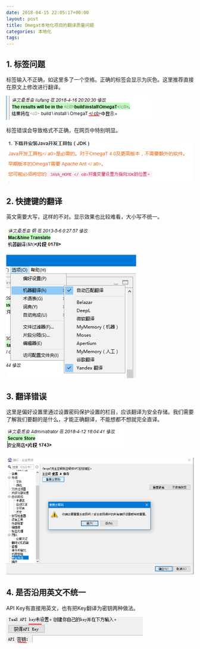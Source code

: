 ```yaml
---
date: 2018-04-15 22:05:17+00:00
layout: post
title: Omegat本地化项目的翻译质量问题
categories: 本地化
tags: 
---
```


## 1. 标签问题

标签输入不正确，如这里多了一个空格。正确的标签会显示为灰色。这里推荐直接在原文上修改进行翻译。
 
![](https://github.com/pkucaters/pkucaters.github.io/raw/master/album/omegat/tag1.png)

 
标签错误会导致格式不正确，在网页中特别明显。

![](https://github.com/pkucaters/pkucaters.github.io/raw/master/album/omegat/tag2.png)

 

## 2. 快捷键的翻译

英文需要大写，这样的不对。显示效果也比较难看，大小写不统一。
 
![](https://github.com/pkucaters/pkucaters.github.io/raw/master/album/omegat/accesskey1.png)

![](https://github.com/pkucaters/pkucaters.github.io/raw/master/album/omegat/accesskey2.png)
 

## 3. 翻译错误

这里是偏好设置里通过设置密码保护设置的栏目，应该翻译为安全存储。我们需要了解我们要翻的是什么，才能正确翻译，不能想都不想就完全直译。

![](https://github.com/pkucaters/pkucaters.github.io/raw/master/album/omegat/mistake1.png)

![](https://github.com/pkucaters/pkucaters.github.io/raw/master/album/omegat/mistake2.png)
 

## 4. 是否沿用英文不统一

API Key有直接用英文，也有把Key翻译为密钥两种做法。

![](https://github.com/pkucaters/pkucaters.github.io/raw/master/album/omegat/inconsistent.png)



 
